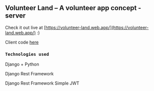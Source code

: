 ﻿## Volunteer Land – A volunteer app concept - server

Check it out live at [https://volunteer-land.web.app/](https://volunteer-land.web.app/) :)

Client code [here](https://github.com/bruno-cap/volunteer-land-client/)

### `Technologies used`

Django + Python

Django Rest Framework

Django Rest Framework Simple JWT
